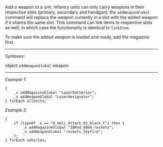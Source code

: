 Add a weapon to a unit. Infantry units can only carry weapons in their respective slots (primary, secondary and handgun), the `addWeaponGlobal` command will replace the weapon currently in a slot with the added weapon if it shares the same slot. This command can link items to respective slots as well, in which case the functionality is identical to `linkItem`.

To make sure the added weapon is loaded and ready, add the magazine first.


---
*Syntaxes:*

object `addWeaponGlobal` weapon

---
*Example 1:*

```sqf
{
	_x addMagazineGlobal "Laserbatteries";
	_x addWeaponGlobal "Laserdesignator";
} forEach allUnits;
```

*Example 2:*

```sqf
{
	if (typeOf _x == "O_Heli_Attack_02_black_F") then {
		_x addMagazineGlobal "38Rnd_80mm_rockets";
		_x addWeaponGlobal "rockets_Skyfire";
	};
} forEach vehicles;
```